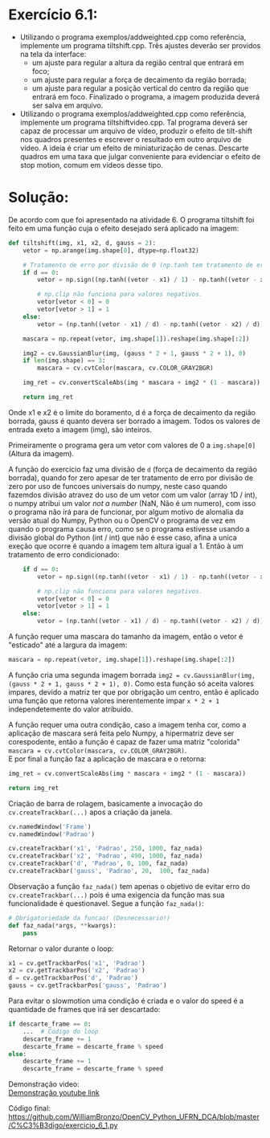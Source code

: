 # Exercício 6.1:
 - Utilizando o programa exemplos/addweighted.cpp como referência, implemente um programa tiltshift.cpp. Três ajustes deverão ser providos na tela da interface:
   - um ajuste para regular a altura da região central que entrará em foco;
   - um ajuste para regular a força de decaimento da região borrada;
   - um ajuste para regular a posição vertical do centro da região que entrará em foco. Finalizado o programa, a imagem produzida deverá ser salva em arquivo.
 - Utilizando o programa exemplos/addweighted.cpp como referência, implemente um programa tiltshiftvideo.cpp. Tal programa deverá ser capaz de processar um arquivo de vídeo, produzir o efeito de tilt-shift nos quadros presentes e escrever o resultado em outro arquivo de vídeo. A ideia é criar um efeito de miniaturização de cenas. Descarte quadros em uma taxa que julgar conveniente para evidenciar o efeito de stop motion, comum em vídeos desse tipo.
# Solução:  
De acordo com que foi apresentado na atividade 6. O programa tiltshift foi feito em uma função cuja o efeito desejado será aplicado na imagem:
```Python
def tiltshift(img, x1, x2, d, gauss = 2):
    vetor = np.arange(img.shape[0], dtype=np.float32)

    # Tratamento de erro por divisão de 0 (np.tanh tem tratamento de erro! Verifique as funcoes universais do numpy)
    if d == 0:
        vetor = np.sign((np.tanh((vetor - x1) / 1) - np.tanh((vetor - x2) / 1)) - 1)

        # np.clip não funciona para valores negativos.
        vetor[vetor < 0] = 0
        vetor[vetor > 1] = 1
    else:
        vetor = (np.tanh((vetor - x1) / d) - np.tanh((vetor - x2) / d)) / 2

    mascara = np.repeat(vetor, img.shape[1]).reshape(img.shape[:2])

    img2 = cv.GaussianBlur(img, (gauss * 2 + 1, gauss * 2 + 1), 0)
    if len(img.shape) == 3:
        mascara = cv.cvtColor(mascara, cv.COLOR_GRAY2BGR)

    img_ret = cv.convertScaleAbs(img * mascara + img2 * (1 - mascara))

    return img_ret
```  

Onde x1 e x2 é o limite do boramento, d é a força de decaimento da região borrada, gauss é quanto devera ser borrado a imagem. Todos os valores de entrada exeto a imagem (img), são inteiros.  

Primeiramente o programa gera um vetor com valores de 0 a `img.shape[0]` (Altura da imagem).  

A função do exercicio faz uma divisão de `d` (força de decaimento da região borrada), quando for zero apesar de ter tratamento de erro por divisão de zero por uso de funcoes universais do numpy, neste caso quando fazemdos divisão atravez do uso de um vetor com um valor (array 1D / int), o numpy atribui um valor *not a number* (NaN, Não é um numero), com isso o programa não irá para de funcionar, por algum motivo de alomalia da versão atual do Numpy, Python ou o OpenCV o programa de vez em quando o programa causa erro, como se o programa estivesse usando a divisão global do Python (int / int) que não é esse caso, afina a unica exeção que ocorre é quando a imagem tem altura igual a 1. Então à um tratamento de erro condicionado:
```Python
    if d == 0:
        vetor = np.sign((np.tanh((vetor - x1) / 1) - np.tanh((vetor - x2) / 1)) - 1)

        # np.clip não funciona para valores negativos.
        vetor[vetor < 0] = 0
        vetor[vetor > 1] = 1
    else:
        vetor = (np.tanh((vetor - x1) / d) - np.tanh((vetor - x2) / d)) / 2
```  

A função requer uma mascara do tamanho da imagem, então o vetor é "esticado" até a largura da imagem:  
```Python
mascara = np.repeat(vetor, img.shape[1]).reshape(img.shape[:2])
```  

A função cria uma segunda imagem borrada `img2 = cv.GaussianBlur(img, (gauss * 2 + 1, gauss * 2 + 1), 0)`. Como esta função só aceita valores impares, devido a matriz ter que por obrigação um centro, então é aplicado uma função que retorna valores inerentemente impar `x * 2 + 1` independetemente do valor atribuido.  

A função requer uma outra condição, caso a imagem tenha cor, como a aplicação de mascara será feita pelo Numpy, a hipermatriz deve ser corespodente, então a função é capaz de fazer uma matriz "colorida" `mascara = cv.cvtColor(mascara, cv.COLOR_GRAY2BGR)`.  
E por final a função faz a aplicação de mascara e o retorna:
```Python
img_ret = cv.convertScaleAbs(img * mascara + img2 * (1 - mascara))

return img_ret
```  

Criação de barra de rolagem, basicamente a invocação do `cv.createTrackbar(...)` apos a criação da janela.  

```Python
cv.namedWindow('Frame')
cv.namedWindow('Padrao')

cv.createTrackbar('x1', 'Padrao', 250, 1000, faz_nada)
cv.createTrackbar('x2', 'Padrao', 490, 1000, faz_nada)
cv.createTrackbar('d', 'Padrao', 0, 100, faz_nada)
cv.createTrackbar('gauss', 'Padrao', 20,  100, faz_nada)
```  
Observação a função `faz_nada()` tem apenas o objetivo de evitar erro do `cv.createTrackbar(...)` pois é uma exigencia da função mas sua funcionalidade é questionavel. Segue a função `faz_nada()`:  
```Python
# Obrigatoriedade da funcao! (Desnecessario!)
def faz_nada(*args, **kwargs):
    pass
```  

Retornar o valor durante o loop:  

```Python
x1 = cv.getTrackbarPos('x1', 'Padrao')
x2 = cv.getTrackbarPos('x2', 'Padrao')
d = cv.getTrackbarPos('d', 'Padrao')
gauss = cv.getTrackbarPos('gauss', 'Padrao')
```

Para evitar o slowmotion uma condição é criada e o valor do speed é a quantidade de frames que irá ser descartado:  
```Python
if descarte_frame == 0:
    ...  # Código do loop
    descarte_frame += 1
    descarte_frame = descarte_frame % speed
else:
    descarte_frame += 1
    descarte_frame = descarte_frame % speed
```  

Demonstração video:  
[Demonstração youtube link](https://youtu.be/uLSrmA1WmDU)

Código final:
https://github.com/WilliamBronzo/OpenCV_Python_UFRN_DCA/blob/master/C%C3%B3digo/exercicio_6_1.py
